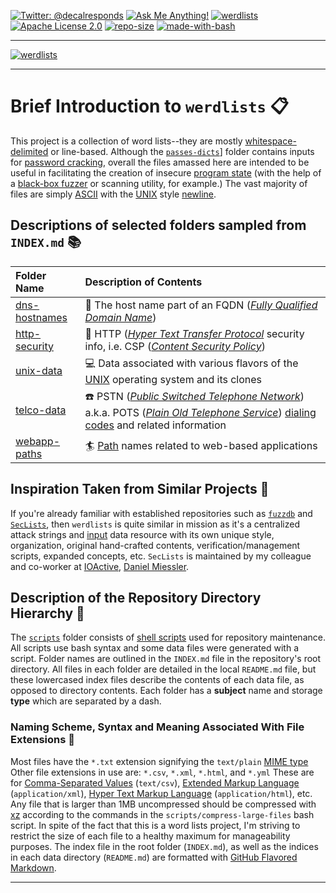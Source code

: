 [![Twitter: @decalresponds](https://img.shields.io/badge/contact-@decalresponds-blue.svg)](https://twitter.com/decalresponds "@decalresponds")
[![Ask Me Anything!](https://img.shields.io/badge/Ask%20me-anything-1abc9c.svg)](https://github.com/decal/werdlists/issues/new "Ask Me Anything!")
[![werdlists](https://img.shields.io/badge/werd-lists-lightgrey.svg)](https://github.com/decal/werdlists "werdlists")
[![Apache License 2.0](https://img.shields.io/badge/license-Apache%202.0-blue.svg)](https://www.apache.org/licenses/LICENSE-2.0 "Apache License 2.0")
[![repo-size](https://img.shields.io/github/repo-size/decal/werdlists.svg)](https://github.com/decal/werdlists "repo-size")
[![made-with-bash](https://img.shields.io/badge/Made%20with-Bash-1f425f.svg)](https://www.gnu.org/software/bash/ "Made with Bash")

* * *
[![werdlists](blob/master/logo.png)](https://github.com/decal/werdlists "werdlists")
* * *

# Brief Introduction to `werdlists` :clipboard:

This project is a collection of word lists--they are mostly [whitespace-delimited](https://en.wikipedia.org/wiki/String_literal#Whitespace_delimiters)
or line-based.  Although the [`passes-dicts`](tree/master/passes-dicts "Password Dictionaries")] folder contains inputs for [password cracking](https://en.wikipedia.org/wiki/Password_cracking),
overall the files amassed here are intended to be useful in facilitating
the creation of insecure [program state](https://en.wikipedia.org/wiki/State_(computer_science)#Program_state "Program State") (with the help of a [black-box fuzzer](https://en.wikipedia.org/wiki/Fuzzing#Types_of_fuzzers) or scanning
utility, for example.)  The vast majority of files are simply [ASCII](https://en.wikipedia.org/wiki/ASCII "American Standard Code for Information Interchange") with the [UNIX](http://www.unix.org/what_is_unix.html)
style [newline](https://en.wikipedia.org/wiki/Newline).   

## Descriptions of selected folders sampled from `INDEX.md` :books:

| Folder Name                                | Description of Contents |
|:-------------------------------------------|:------------------------|
| [dns-hostnames](tree/master/dns-hostnames) | :page_with_curl: The host name part of an FQDN ([_Fully Qualified Domain Name_](https://en.wikipedia.org/wiki/Fully_qualified_domain_name "Fully qualified domain name")) |  
| [http-security](tree/master/http-security) | :closed_lock_with_key: HTTP ([_Hyper Text Transfer Protocol_](https://www.w3.org/Protocols/ "Hyper Text Transfer Protocol") security info, i.e. CSP ([_Content Security Policy_](https://content-security-policy.com/ "Content Security Policy Quick Reference Guide")) |  
| [unix-data](tree/master/unix-data)         | :computer: Data associated with various flavors of the [UNIX](http://www.unix.org/what_is_unix.html "What is UNIX?") operating system and its clones |   
| [telco-data](tree/master/telco-data)       | :telephone: PSTN ([_Public Switched Telephone Network_](http://www.linfo.org/pstn.html "PSTN Definition")) a.k.a. POTS ([_Plain Old Telephone Service_](https://en.wikipedia.org/wiki/Plain_old_telephone_service "Plain old Telephone Service")) [dialing codes](http://www.dialingcode.com/ "Dialing Codes and Country Codes") and related information |  
| [webapp-paths](tree/master/webapp-paths)   | :surfer: [Path](https://en.wikipedia.org/wiki/Path_(computing)) names related to web-based applications |  

## Inspiration Taken from Similar Projects :thought_balloon:

If you're already familiar with established repositories such as 
[`fuzzdb`](https://github.com/fuzzdb-project/fuzzdb/ "The attack pattern dictionary") and 
[`SecLists`](https://github.com/danielmiessler/SecLists/ "The security tester's companion"), 
then `werdlists` is quite similar in mission as it's a centralized attack strings 
and [input](https://en.wikipedia.org/wiki/Input_(computer_science)) data resource with its own unique style, organization, 
original hand-crafted contents, verification/management scripts, expanded concepts, etc.
`SecLists` is maintained by my colleague and co-worker at [IOActive](https://ioactive.com "IOActive"), [Daniel Miessler](https://danielmiessler.com "Daniel Miessler").

## Description of the Repository Directory Hierarchy :nut_and_bolt:

The [`scripts`](https://github.com/decal/werdlists/tree/master/scripts) folder consists of [shell scripts](https://www.shellscript.sh "Shell Scripting Tutorial") used for repository maintenance.
All scripts use bash syntax and some data files were generated with a script.
Folder names are outlined in the `INDEX.md` file in the repository's root 
directory.  All files in each folder are detailed in the local `README.md` file,
but these lowercased index files describe the contents of each data file, as
opposed to directory contents. Each folder has a **subject** name and storage
**type** which are separated by a dash.

### Naming Scheme, Syntax and Meaning Associated With File Extensions :speech_balloon:

Most files have the `*.txt` extension signifying the `text/plain` [MIME type](https://en.wikipedia.org/wiki/Media_type)
Other file extensions in use are: `*.csv`, `*.xml`, `*.html`, and `*.yml`
These are for [Comma-Separated Values](https://en.wikipedia.org/wiki/Comma-separated_values) (`text/csv`), 
[Extended Markup Language](https://en.wikipedia.org/wiki/XML) (`application/xml`),
[Hyper Text Markup Language](https://en.wikipedia.org/wiki/HTML) (`application/html`), etc.
Any file that is larger than 1MB uncompressed should be compressed with [xz](https://en.wikipedia.org/wiki/Xz)
according to the commands in the `scripts/compress-large-files` bash script. In
spite of the fact that this is a word lists project, I'm striving to restrict the
size of each file to a healthy maximum for manageability purposes.
The index file in the root folder (`INDEX.md`), as well as the indices in each 
data directory (`README.md`) are formatted with [GitHub Flavored Markdown](https://github.github.com/gfm/ "GitHub Flavored Markdown Spec").  

* * *
